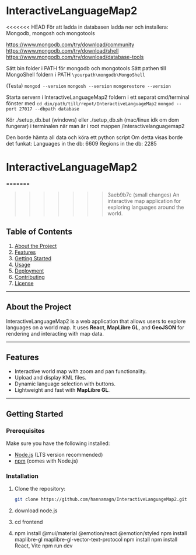# InteractiveLanguageMap2

<<<<<<< HEAD
För att ladda in databasen 
ladda ner och installera: 
Mongodb, mongosh och mongotools

https://www.mongodb.com/try/download/community  
https://www.mongodb.com/try/download/shell  
https://www.mongodb.com/try/download/database-tools

Sätt bin folder i PATH för mongodb och mongotools
Sätt pathen till MongoShell foldern i PATH
``\yourpath\mongodb\MongoShell`` 

(Testa)
``mongod --version``
``mongosh --version``
``mongorestore --version`` 

Starta servern i InteractiveLanguageMap2 foldern i ett separat cmd/terminal fönster med
``cd din/path/till/repot/InteractiveLanguageMap2``
``mongod --port 27017 --dbpath database``


Kör ./setup_db.bat (windows) eller ./setup_db.sh (mac/linux idk om dom fungerar) i terminalen när man är i root mappen 
/interactivelanguagemap2 

Den borde hämta all data och köra ett python script
Om detta visas borde det funkat: 
Languages in the db: 6609
Regions in the db: 2285









# InteractiveLanguageMap2

=======
>>>>>>> 3aeb9b7c (small changes)
An interactive map application for exploring languages around the world.

## Table of Contents
1. [About the Project](#about-the-project)
2. [Features](#features)
3. [Getting Started](#getting-started)
4. [Usage](#usage)
5. [Deployment](#deployment)
6. [Contributing](#contributing)
7. [License](#license)

---

## About the Project
InteractiveLanguageMap2 is a web application that allows users to explore languages on a world map. It uses **React**, **MapLibre GL**, and **GeoJSON** for rendering and interacting with map data.

---

## Features
- Interactive world map with zoom and pan functionality.
- Upload and display KML files.
- Dynamic language selection with buttons.
- Lightweight and fast with **MapLibre GL**.

---

## Getting Started

### Prerequisites
Make sure you have the following installed:
- [Node.js](https://nodejs.org/) (LTS version recommended)
- [npm](https://www.npmjs.com/) (comes with Node.js)

### Installation
1. Clone the repository:
   ```sh
   git clone https://github.com/hannamagn/InteractiveLanguageMap2.git

2. download node.js

3. cd frontend
4.  npm install @mui/material @emotion/react @emotion/styled
    npm install maplibre-gl maplibre-gl-vector-text-protocol
    npm install
    npm install React, Vite
    npm run dev
